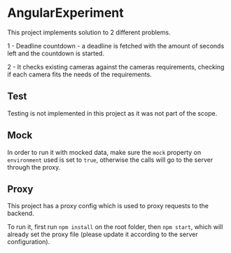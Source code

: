 # AngularExperiment

This project implements solution to 2 different problems.

1 - Deadline countdown - a deadline is fetched with the amount of seconds left and the countdown is started.

2 - It checks existing cameras against the cameras requirements, checking if each camera fits the needs of the requirements.

## Test

Testing is not implemented in this project as it was not part of the scope.

## Mock

In order to run it with mocked data, make sure the `mock` property on `environment` used is set to `true`, otherwise the calls will go to the server through the proxy.

## Proxy

This project has a proxy config which is used to proxy requests to the backend.

To run it, first run `npm install` on the root folder, then `npm start`, which will already set the proxy file (please update it according to the server configuration).
